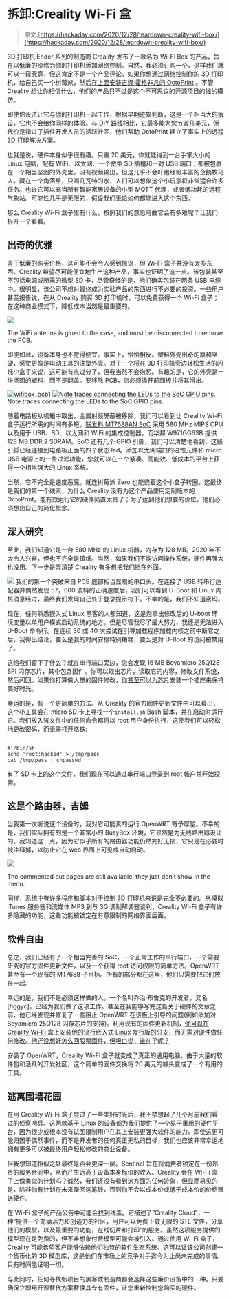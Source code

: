 # 拆卸:Creality Wi-Fi 盒

> 原文:[https://hackaday.com/2020/12/28/teardown-creality-wifi-box/](https://hackaday.com/2020/12/28/teardown-creality-wifi-box/)

3D 打印机 Ender 系列的制造商 Creality 发布了一款名为 Wi-Fi Box 的产品，旨在以低廉的价格为你的打印机添加网络控制。自然，我必须订购一个，这样我们就可以一窥究竟，但这肯定不是一个产品评论。如果你想通过网络控制你的 3D 打印机，给自己买一个树莓派，然后[在上面安装吉娜·霍格非凡的 OctoPrint](https://octoprint.org/) 。不管 Creality 想让你相信什么，他们的产品只不过是这个不可思议的开源项目的拙劣模仿。

即使你设法让它与你的打印机一起工作，根据早期迹象判断，这是一个相当大的假设，它也不会给你同样的体验。与 DIY 路线相比，它最多能为您节省几美元，但代价是错过了插件开发人员的活跃社区，他们帮助 OctoPrint 建立了事实上的远程 3D 打印解决方案。

也就是说，硬件本身似乎很有趣。只需 20 美元，你就能得到一台手掌大小的 Linux 电脑，配有 WiFi、以太网、一个微型 SD 插槽和一对 USB 端口；都被包裹在一个相当坚固的外壳里。没有视频输出，但这几乎不会吓跑经验丰富的企鹅牧马人。藏在一个角落里，只喝几瓦特的水，人们可以想象这个小玩意将非常适合许多任务。也许它可以充当所有智能家居设备的小型 MQTT 代理，或者低功耗的远程气象站。可能性几乎是无限的，假设我们无论如何都能进入这个东西。

那么 Creality Wi-Fi 盒子里有什么，按照我们的意愿弯曲它会有多难呢？让我们拆开一个看看。

## 出奇的优雅

鉴于低廉的购买价格，这可能不会令人感到惊讶，但 Wi-Fi 盒子并没有太多东西。Creality 希望尽可能便宜地生产这种产品，事实也证明了这一点。该包装甚至不包括电源或所需的微型 SD 卡，尽管奇怪的是，他们确实包装在两条 USB 电缆中。很明显，该公司不想对最终成为实验产品的东西进行不必要的投资。一些用户甚至报告说，在从 Creality 购买 3D 打印机时，可以免费获得一个 Wi-Fi 盒子；在这种商业模式下，降低成本当然是最重要的。

[![](../Images/0ed4bf46f436f57b411b59a9fff62fac.png)](https://hackaday.com/wp-content/uploads/2020/12/wifibox_open.jpg)

The WiFi antenna is glued to the case, and must be disconnected to remove the PCB.

即便如此，设备本身也不觉得便宜。事实上，恰恰相反。塑料外壳出奇的厚和坚硬，感觉更像是电动工具的注塑外壳。对于一个将在 3D 打印机旁边轻松生活的闪烁小盒子来说，这可能有点过分了，但我当然不会抱怨。有趣的是，它的外壳是一块坚固的塑料，而不是翻盖。要移除 PCB，您必须撬开前面板并将其滑出。

 [![wifibox_pcb1](../Images/d7f4b363bb5ed07c403dc756f49dbe21.png "wifibox_pcb1")](https://i0.wp.com/hackaday.com/wp-content/uploads/2020/12/wifibox_pcb1.jpg?ssl=1)  [![Note traces connecting the LEDs to the SoC GPIO pins.](../Images/562c4bae33b84a58fa6ac85f711f9b9f.png "wifibox_soc")](https://i0.wp.com/hackaday.com/wp-content/uploads/2020/12/wifibox_soc.jpg?ssl=1) Note traces connecting the LEDs to the SoC GPIO pins.

随着电路板从机箱中取出，金属射频屏蔽被移除，我们可以看到让 Creality Wi-Fi 盒子运行所需的时间有多短。[联发科 MT7688AN SoC](https://labs.mediatek.com/en/chipset/MT7688) 采用 580 MHz MIPS CPU 以及用于 USB、SD、以太网和 WiFi 的集成控制器，而华邦 W971GG6SB 提供 128 MB DDR 2 SDRAM。SoC 还有几个 GPIO 引脚，我们可以清楚地看到，这些引脚已经连接到电路板正面的四个状态 led。添加以太网端口的磁性元件和 micro USB 电源上的一些过滤功能，您就可以在一个紧凑、高能效、低成本的平台上获得一个相当强大的 Linux 系统。

当然，它不完全是速度恶魔。就连树莓派 Zero 也能绕着这个小盒子转圈。这最终是我们的第一个线索，为什么 Creality 没有为这个产品使用定制版本的 OctoPrint。能有效运行它的硬件简直太贵了；为了达到他们想要的价位，他们必须想出自己的简化概念。

## 深入研究

至此，我们知道它是一台 580 MHz 的 Linux 机器，内存为 128 MB。2020 年不太令人兴奋，但也不完全是镇纸。当然，如果我们不能访问操作系统，硬件再强大也没用。下一步是弄清楚 Creality 有多想把我们挡在外面。

[![](../Images/02aed67efb2efc8141be581f91a21563.png)](https://hackaday.com/wp-content/uploads/2020/12/wifibox_serialport.png) 我们的第一个突破来自 PCB 底部相当显眼的串口头。在连接了 USB 转串行适配器并偶然发现 57，600 波特的正确速度后，我们可以看到 U-Boot 和 Linux 内核消息经过，最终我们发现自己处于登录提示符下。不幸的是，我们不知道密码。

现在，任何熟悉嵌入式 Linux 黑客的人都知道，这是您拿出修改后的 U-boot 环境变量以单用户模式启动系统的地方。但是尽管我尽了最大努力，我还是无法进入 U-Boot 命令行。在连续 30 或 40 次尝试在引导加载程序加载内核之前中断它之后，我得出结论，要么是我的时间安排特别糟糕，要么是对 U-Boot 的访问被禁用了。

这给我们留下了什么？就在串行端口旁边，您会发现 16 MB Boyamicro 25Q128 SPI 闪存芯片，其中包含固件。你可以取出芯片，读取它的内容，修改文件系统，然后闪回。如果你打算做大量的固件修改，[你甚至可以为芯片](https://hackaday.com/2020/05/20/poking-around-inside-of-a-linux-security-camera/)安装一个插座来保持美好时光。

幸运的是，有一个更简单的方法。从 Creality 的官方固件更新文件中可以看出，这个小工具会在 micro SD 卡上寻找一个`install.sh` Bash 脚本，并在启动时运行它。我们放入该文件中的任何命令都将以 root 用户身份执行，这使我们可以轻松地更改密码，而无需打开烙铁:

```

#!/bin/sh
echo 'root:hacked' > /tmp/pass
cat /tmp/pass | chpasswd

```

有了 SD 卡上的这个文件，我们现在可以通过串行端口登录到 root 帐户并开始探索。

## 这是个路由器，吉姆

当我第一次听说这个设备时，我对它可能真的运行 OpenWRT 寄予厚望。不幸的是，我们实际拥有的是一个非常小的 BusyBox 环境，它显然是为无线路由器设计的。我知道这一点，因为它似乎所有的路由器功能仍然完好无损，它只是在必要时被注释掉，以防止它在 web 界面上可见或自动启动。

[![](../Images/0469ab18d29e6862f13d705ec619d953.png)](https://hackaday.com/wp-content/uploads/2020/12/wifibox_router.png)

The commented out pages are still available, they just don’t show in the menu.

同样，系统中有许多程序和脚本对于控制 3D 打印机来说是完全不必要的。从模拟 iTunes 服务器和流媒体 MP3 到与 3G 调制解调器谈判，Creality Wi-Fi 盒子有许多隐藏的功能，这些功能被锁定在有意限制的网络界面后面。

## 软件自由

总之，我们已经有了一个相当完善的 SoC，一个正常工作的串行端口，一个需要研究的官方固件更新文件，以及一个获得 root 访问权限的简单方法。OpenWRT 甚至有一个现有的 MT7688 子目标。所有的部分都在这里，他们只需要把它们放在一起。

幸运的是，我们不是必须这样做的人。一个名叫乔治·布鲁克的开发者，又名[figgyc]，已经为我们做了这项工作。甚至在我能够写完这篇关于硬件的文章之前，他已经发现并修复了一些阻止 OpenWRT 在该板上引导的问题(例如添加对 Boyamicro 25Q128 闪存芯片的支持)。利用现有的固件更新机制，[你可以在 Creality Wi-Fi 盒上安装他的流行嵌入式 Linux 发行版的分支，而无需对硬件做任何修改。他还没想好怎么回股票固件，但坦白说，谁在乎呢？](https://github.com/figgyc/openwrt/commit/ea41ccf3f0032dffce48e3ed103f393afd15c446)

安装了 OpenWRT，Creality Wi-Fi 盒子就变成了真正的通用电脑。由于大量的软件包和活跃的开发社区，这个简单的固件交换将 20 美元的噱头变成了一个有用的工具。

## 逃离围墙花园

在用 Creality Wi-Fi 盒子度过了一些美好时光后，我不禁想起了几个月前我们看过的[侦察哨兵](https://hackaday.com/2020/11/16/teardown-recon-sentinel/)。这两款基于 Linux 的设备都为我们提供了一个易于重用的硬件平台，因为很少或根本没有试图限制用户在其上安装更强大软件的能力。即使这更可能归因于偶然事件，而不是开发者的任何真正无私的目标，我们也应该非常幸运地拥有更多可以被最终用户轻松修改的商业设备。

但我想知道相似之处最终是否会更深一层。Sentinel 旨在将消费者锁定在一份昂贵的服务合同中，从而产生远高于设备本身标价的收入。Creality 会在 Wi-Fi 盒子上做类似的计划吗？诚然，我们还没有看到这方面的任何迹象，但显而易见的是，除非你有计划在未来赚回这笔钱，否则你不会以成本价或低于成本价的价格赠送硬件。

在 Wi-Fi 盒子的产品公告中可能会找到线索。它描述了“Creality Cloud”，一种“提供一个充满活力和创造力的社区，用户可以免费下载无限的 STL 文件，分享他们的模型，以及最重要的功能，在线切片和打印”的服务。虽然这项服务提供的模型现在是免费的，但不难想象付费模型可能会被引入。通过使用 Wi-Fi 盒子，Creality 可能希望客户能够依赖他们独特的软件生态系统。这可以让该公司创建一个货币化的 3D 模型库，这是他们在市场上的竞争对手迄今为止尚未完成的事情。只有时间能证明一切。

与此同时，任何寻找新项目的黑客或制造商都会选择这些廉价设备中的一种。只要确保立即用开源替代方案替换其专有固件，让您重新控制您购买的硬件。